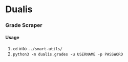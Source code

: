 # Dualis
### Grade Scraper
#### Usage
1. `cd` into `../smart-utils/`
2. `python3 -m dualis.grades -u USERNAME -p PASSWORD`
